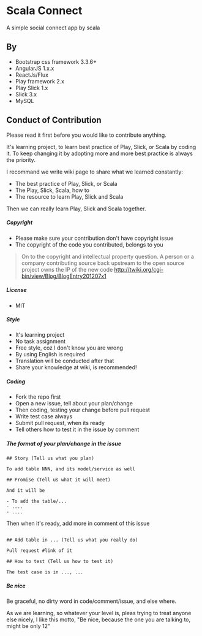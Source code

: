 # Scala Connect

A simple social connect app by scala

## By

- Bootstrap css framework 3.3.6+
- AngularJS 1.x.x
- ReactJs/Flux
- Play framework 2.x
- Play Slick 1.x
- Slick 3.x
- MySQL


## Conduct of Contribution

Please read it first before you would like to contribute anything.

It's learning project, to learn best practice of Play, Slick, or
Scala by coding it. To keep changing it by adopting more and
more best practice is always the priority.

I recommand we write wiki page to share what we learned constantly:

- The best practice of Play, Slick, or Scala
- The Play, Slick, Scala, how to
- The resource to learn Play, Slick and Scala

Then we can really learn Play, Slick and Scala together.

##### Copyright

- Please make sure your contribution don't have copyright issue
- The copyright of the code you contributed, belongs to you

>On to the copyright and intellectual property question. A person or a company contributing source back upstream to the open source project owns the IP of the new code
>http://twiki.org/cgi-bin/view/Blog/BlogEntry201207x1

##### License

- MIT

##### Style

- It's learning project
- No task assignment
- Free style, coz I don't know you are wrong
- By using English is required
- Translation will be conducted after that
- Share your knowledge at wiki, is recommended!

##### Coding

- Fork the repo first
- Open a new issue, tell about your plan/change
- Then coding, testing your change before pull request
- Write test case always
- Submit pull request, when its ready
- Tell others how to test it in the issue by comment

##### The format of your plan/change in the issue

```
## Story (Tell us what you plan)

To add table NNN, and its model/service as well

## Promise (Tell us what it will meet)

And it will be

- To add the table/...
- ....
- ....
```

Then when it's ready, add more in comment of this issue

```

## Add table in ... (Tell us what you really do)

Pull request #link of it

## How to test (Tell us how to test it)

The test case is in ..., ...
```

##### Be nice

Be graceful, no dirty word in code/comment/issue, and else where.

As we are learning, so whatever your level is, pleas trying to treat
anyone else nicely, I like this motto, "Be nice, because the one
you are talking to, might be only 12"



